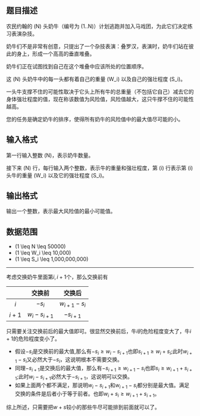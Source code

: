 ## 题目描述

农民约翰的 \(N\) 头奶牛（编号为 \(1..N\)）计划逃跑并加入马戏团，为此它们决定练习表演杂技。

奶牛们不是非常有创意，只提出了一个杂技表演：叠罗汉，表演时，奶牛们站在彼此的身上，形成一个高高的垂直堆叠。

奶牛们正在试图找到自己在这个堆叠中应该所处的位置顺序。

这 \(N\) 头奶牛中的每一头都有着自己的重量 \(W_i\) 以及自己的强壮程度 \(S_i\)。

一头牛支撑不住的可能性取决于它头上所有牛的总重量（不包括它自己）减去它的身体强壮程度的值，现在称该数值为风险值，风险值越大，这只牛撑不住的可能性越高。

您的任务是确定奶牛的排序，使得所有奶牛的风险值中的最大值尽可能的小。

## 输入格式

第一行输入整数 \(N\)，表示奶牛数量。

接下来 \(N\) 行，每行输入两个整数，表示牛的重量和强壮程度，第 \(i\) 行表示第 \(i\) 头牛的重量 \(W_i\) 以及它的强壮程度 \(S_i\)。

## 输出格式

输出一个整数，表示最大风险值的最小可能值。

## 数据范围

- \(1 \leq N \leq 50000\)
- \(1 \leq W_i \leq 10,000\)
- \(1 \leq S_i \leq 1,000,000,000\)

***

考虑交换奶牛里面第$i, i + 1$个，那么交换前有

| |交换前| 交换后|
|:-:|:-:|:-:|
|$i$|$-s_i$|$w_{i+1}-s_i$|
|$i + 1$|$w_i - s_{i+1}$|$-s_{i+1}$|


只需要关注交换前后的最大值即可。很显然交换前后，牛$i$的危险程度变大了，牛$i+1$的危险程度变小了。
- 假设$-s_i$是交换前的最大值,那么有$-s_i ≥ w_i - s_{i+1}$也即$s_{i+1} ≥ w_i + s_i$;此时$w_{i+1}-s_i$又必然大于$-s_i$，这说明根本不需要交换。
- 同理$-s_{i + 1}$是交换后的最大值，那么有$-s_{i + 1} ≥ w_{i+1}-s_i$也即$s_i ≥w_{i+1} + s_{i + 1}$;此时$w_i - s_{i+1}$必然大于$-s_{i + 1}$，这说明可以交换。
- 如果上面两个都不满足，那说明$w_i - s_{i+1}$和$w_{i+1}-s_i$都分别是最大值。满足交换的条件是后者小于等于前者。也即$w_i + s_{i} ≥w_{i+1} + s_{i+1}$。

综上所述，只需要把$w + s$较小的那些牛尽可能排到前面就可以了。


